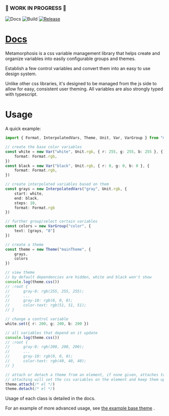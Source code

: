 ### 🚧 WORK IN PROGRESS 🚧

![Docs](https://github.com/alanscodelog/metamorphosis/workflows/Docs/badge.svg)
![Build](https://github.com/alanscodelog/metamorphosis/workflows/Build/badge.svg)
[![Release](https://github.com/alanscodelog/metamorphosis/workflows/Release/badge.svg)](https://www.npmjs.com/package/metamorphosis)

# [Docs](https://alanscodelog.github.io/metamorphosis)

Metamorphosis is a css variable management library that helps create and organize variables into easily configurable groups and themes.

Establish a few control variables and convert them into an easy to use design system.

Unlike other css libraries, it's designed to be managed from the js side to allow for easy, consistent user theming. All variables are also strongly typed with typescript.

# Usage

A quick example:

```ts
import { Format, InterpolatedVars, Theme, Unit, Var, VarGroup } from "metamorphosis"

// create the base color variables
const white = new Var("white", Unit.rgb, { r: 255, g: 255, b: 255 }, {
	format: Format.rgb,
})
const black = new Var("black", Unit.rgb, { r: 0, g: 0, b: 0 }, {
	format: Format.rgb,
})

// create interpolated variables based on them
const grays = new InterpolatedVars("gray", Unit.rgb, {
	start: white,
	end: black,
	steps: 10,
	format: Format.rgb
})

// further group/select certain variables
const colors = new VarGroup("color", {
	text: [grays, "8"]
})

// create a theme
const theme = new Theme("mainTheme", {
	grays,
	colors
})

// view theme
// by default dependencies are hidden, white and black won't show
console.log(theme.css())
// :root {
//		gray-0: rgb(255, 255, 255);
//		...
//		gray-10: rgb(0, 0, 0);
//		color-text: rgb(51, 51, 51);
// }

// change a control variable
white.set({ r: 200, g: 200, b: 200 })

// all variables that depend on it update
console.log(theme.css())
// :root {
//		gray-0: rgb(200, 200, 200);
//		...
//		gray-10: rgb(0, 0, 0);
//		color-text: rgb(40, 40, 40);
// }

// attach or detach a theme from an element, if none given, attaches to document.documentElement
// attaching will set the css variables on the element and keep them updated
theme.attach(/* el */)
theme.detach(/* el */)
```

Usage of each class is detailed in the docs.

For an example of more advanced usage, see [the example base theme](https://github.com/AlansCodeLog/metamorphosis/blob/master/src/BaseTheme/BaseTheme.ts) .

